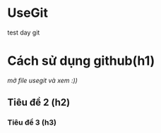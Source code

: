 # UseGit
test day git 

# Cách sử dụng github(h1)
 _mở file usegit và xem :))_
## Tiêu đề 2 (h2)
### Tiêu đề 3 (h3)
